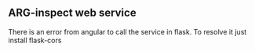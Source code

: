 ## ARG-inspect web service

There is an error from angular to call the service in flask. To resolve it just install flask-cors